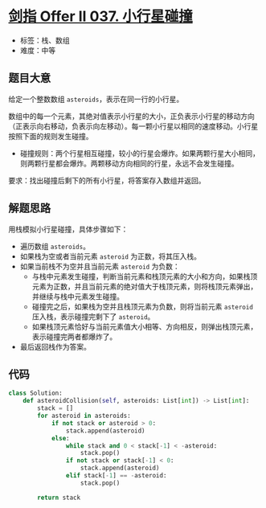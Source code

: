 # [剑指 Offer II 037. 小行星碰撞](https://leetcode-cn.com/problems/XagZNi/)

- 标签：栈、数组
- 难度：中等

## 题目大意

给定一个整数数组 `asteroids`，表示在同一行的小行星。

数组中的每一个元素，其绝对值表示小行星的大小，正负表示小行星的移动方向（正表示向右移动，负表示向左移动）。每一颗小行星以相同的速度移动。小行星按照下面的规则发生碰撞。

-  碰撞规则：两个行星相互碰撞，较小的行星会爆炸。如果两颗行星大小相同，则两颗行星都会爆炸。两颗移动方向相同的行星，永远不会发生碰撞。

要求：找出碰撞后剩下的所有小行星，将答案存入数组并返回。

## 解题思路

用栈模拟小行星碰撞，具体步骤如下：

- 遍历数组 `asteroids`。
- 如果栈为空或者当前元素 `asteroid` 为正数，将其压入栈。
- 如果当前栈不为空并且当前元素 `asteroid` 为负数：
  - 与栈中元素发生碰撞，判断当前元素和栈顶元素的大小和方向，如果栈顶元素为正数，并且当前元素的绝对值大于栈顶元素，则将栈顶元素弹出，并继续与栈中元素发生碰撞。
  - 碰撞完之后，如果栈为空并且栈顶元素为负数，则将当前元素 `asteroid` 压入栈，表示碰撞完剩下了 `asteroid`。
  - 如果栈顶元素恰好与当前元素值大小相等、方向相反，则弹出栈顶元素，表示碰撞完两者都爆炸了。
- 最后返回栈作为答案。

## 代码

```Python
class Solution:
    def asteroidCollision(self, asteroids: List[int]) -> List[int]:
        stack = []
        for asteroid in asteroids:
            if not stack or asteroid > 0:
                stack.append(asteroid)
            else:
                while stack and 0 < stack[-1] < -asteroid:
                    stack.pop()
                if not stack or stack[-1] < 0:
                    stack.append(asteroid)
                elif stack[-1] == -asteroid:
                    stack.pop()

        return stack
```

